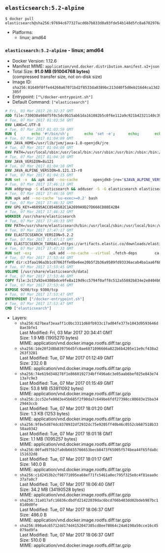 ## `elasticsearch:5.2-alpine`

```console
$ docker pull elasticsearch@sha256:97694c677327acd6b7b833d0a93fde54b148d5fc8a6702976a85f8a1876cda7e
```

-	Platforms:
	-	linux; amd64

### `elasticsearch:5.2-alpine` - linux; amd64

-	Docker Version: 1.12.6
-	Manifest MIME: `application/vnd.docker.distribution.manifest.v2+json`
-	Total Size: **91.0 MB (91004768 bytes)**  
	(compressed transfer size, not on-disk size)
-	Image ID: `sha256:81649f0ffe44260a67071bd2f8533da0389bc213d40f5d0eb216d4ca13d2385f`
-	Entrypoint: `["\/docker-entrypoint.sh"]`
-	Default Command: `["elasticsearch"]`

```dockerfile
# Fri, 03 Mar 2017 20:32:37 GMT
ADD file:730030a984f5f0c5dc9b15ab61da161082b5c0f6e112a9c921b42321140c3927 in / 
# Tue, 07 Mar 2017 01:03:58 GMT
ENV LANG=C.UTF-8
# Tue, 07 Mar 2017 01:03:59 GMT
RUN { 		echo '#!/bin/sh'; 		echo 'set -e'; 		echo; 		echo 'dirname "$(dirname "$(readlink -f "$(which javac || which java)")")"'; 	} > /usr/local/bin/docker-java-home 	&& chmod +x /usr/local/bin/docker-java-home
# Tue, 07 Mar 2017 01:04:09 GMT
ENV JAVA_HOME=/usr/lib/jvm/java-1.8-openjdk/jre
# Tue, 07 Mar 2017 01:04:09 GMT
ENV PATH=/usr/local/sbin:/usr/local/bin:/usr/sbin:/usr/bin:/sbin:/bin:/usr/lib/jvm/java-1.8-openjdk/jre/bin:/usr/lib/jvm/java-1.8-openjdk/bin
# Tue, 07 Mar 2017 01:04:10 GMT
ENV JAVA_VERSION=8u121
# Tue, 07 Mar 2017 01:04:10 GMT
ENV JAVA_ALPINE_VERSION=8.121.13-r0
# Tue, 07 Mar 2017 01:04:15 GMT
RUN set -x 	&& apk add --no-cache 		openjdk8-jre="$JAVA_ALPINE_VERSION" 	&& [ "$JAVA_HOME" = "$(docker-java-home)" ]
# Tue, 07 Mar 2017 17:46:13 GMT
RUN addgroup -S elasticsearch && adduser -S -G elasticsearch elasticsearch
# Tue, 07 Mar 2017 17:46:16 GMT
RUN apk add --no-cache 'su-exec>=0.2' bash
# Tue, 07 Mar 2017 17:46:32 GMT
ENV GPG_KEY=46095ACC8548582C1A2699A9D27D666CD88E42B4
# Tue, 07 Mar 2017 17:46:32 GMT
WORKDIR /usr/share/elasticsearch
# Tue, 07 Mar 2017 17:46:33 GMT
ENV PATH=/usr/share/elasticsearch/bin:/usr/local/sbin:/usr/local/bin:/usr/sbin:/usr/bin:/sbin:/bin:/usr/lib/jvm/java-1.8-openjdk/jre/bin:/usr/lib/jvm/java-1.8-openjdk/bin
# Tue, 07 Mar 2017 17:47:17 GMT
ENV ELASTICSEARCH_VERSION=5.2.2
# Tue, 07 Mar 2017 17:47:17 GMT
ENV ELASTICSEARCH_TARBALL=https://artifacts.elastic.co/downloads/elasticsearch/elasticsearch-5.2.2.tar.gz ELASTICSEARCH_TARBALL_ASC=https://artifacts.elastic.co/downloads/elasticsearch/elasticsearch-5.2.2.tar.gz.asc ELASTICSEARCH_TARBALL_SHA1=2b19e0e334db8880e352c392a52d464be3d8bc0b
# Tue, 07 Mar 2017 17:47:33 GMT
RUN set -ex; 		apk add --no-cache --virtual .fetch-deps 		ca-certificates 		gnupg 		openssl 		tar 	; 		wget -O elasticsearch.tar.gz "$ELASTICSEARCH_TARBALL"; 		if [ "$ELASTICSEARCH_TARBALL_SHA1" ]; then 		echo "$ELASTICSEARCH_TARBALL_SHA1 *elasticsearch.tar.gz" | sha1sum -c -; 	fi; 		if [ "$ELASTICSEARCH_TARBALL_ASC" ]; then 		wget -O elasticsearch.tar.gz.asc "$ELASTICSEARCH_TARBALL_ASC"; 		export GNUPGHOME="$(mktemp -d)"; 		gpg --keyserver ha.pool.sks-keyservers.net --recv-keys "$GPG_KEY"; 		gpg --batch --verify elasticsearch.tar.gz.asc elasticsearch.tar.gz; 		rm -r "$GNUPGHOME" elasticsearch.tar.gz.asc; 	fi; 		tar -xf elasticsearch.tar.gz --strip-components=1; 	rm elasticsearch.tar.gz; 		apk del .fetch-deps; 		mkdir -p ./plugins; 	for path in 		./data 		./logs 		./config 		./config/scripts 	; do 		mkdir -p "$path"; 		chown -R elasticsearch:elasticsearch "$path"; 	done; 		if [ "${ELASTICSEARCH_VERSION%%.*}" -gt 1 ]; then 		elasticsearch --version; 	else 		elasticsearch -v; 	fi
# Tue, 07 Mar 2017 17:53:44 GMT
COPY dir:c3faa196a3b1c87063ffe0be6ee20b5f2b36a9589fd93336acab4ba1aa6f6855 in ./config 
# Tue, 07 Mar 2017 17:53:45 GMT
VOLUME [/usr/share/elasticsearch/data]
# Tue, 07 Mar 2017 17:53:46 GMT
COPY file:2c17a92e4308bdce9fe8a119d9cc5794f0aff8c512a55882b834e2e8404b0112 in / 
# Tue, 07 Mar 2017 17:53:46 GMT
EXPOSE 9200/tcp 9300/tcp
# Tue, 07 Mar 2017 17:53:47 GMT
ENTRYPOINT ["/docker-entrypoint.sh"]
# Tue, 07 Mar 2017 17:53:47 GMT
CMD ["elasticsearch"]
```

-	Layers:
	-	`sha256:627beaf3eaaff1c0bc3311d60fb933c17ad04fe377e1043d9593646d8ae3bfe1`  
		Last Modified: Fri, 03 Mar 2017 20:34:41 GMT  
		Size: 1.9 MB (1905270 bytes)  
		MIME: application/vnd.docker.image.rootfs.diff.tar.gzip
	-	`sha256:1de20f2d8b839756d5fc0ae6871096666a822b6b4205e11e9cf438a2263f3281`  
		Last Modified: Tue, 07 Mar 2017 01:12:49 GMT  
		Size: 232.0 B  
		MIME: application/vnd.docker.image.rootfs.diff.tar.gzip
	-	`sha256:74e619d348278f1e8660192734bff496a6c3e05aab6bef025e843e7413a7c9e3`  
		Last Modified: Tue, 07 Mar 2017 01:15:49 GMT  
		Size: 53.8 MB (53811092 bytes)  
		MIME: application/vnd.docker.image.rootfs.diff.tar.gzip
	-	`sha256:2cc52efe90d3e45b685f2f90da7c649be6fdf27398cc80683e15ba3429d43ccb`  
		Last Modified: Tue, 07 Mar 2017 18:01:20 GMT  
		Size: 1.3 KB (1253 bytes)  
		MIME: application/vnd.docker.image.rootfs.diff.tar.gzip
	-	`sha256:9f8e5d874dc8370932df2932dc75e9205ff40b46c0552cb687518b3358aa9342`  
		Last Modified: Tue, 07 Mar 2017 18:01:18 GMT  
		Size: 1.1 MB (1095257 bytes)  
		MIME: application/vnd.docker.image.rootfs.diff.tar.gzip
	-	`sha256:00fad975b2fa0db6655766653becb8473f65005f574bea44f65fda8c151632d8`  
		Last Modified: Tue, 07 Mar 2017 18:01:17 GMT  
		Size: 140.0 B  
		MIME: application/vnd.docker.image.rootfs.diff.tar.gzip
	-	`sha256:c1d2453b2cf98771095ea68ef71fc5461a0ec795f325e8c4f81eaa9c37a7a0c7`  
		Last Modified: Tue, 07 Mar 2017 18:06:40 GMT  
		Size: 34.2 MB (34190528 bytes)  
		MIME: application/vnd.docker.image.rootfs.diff.tar.gzip
	-	`sha256:31a017afc16836cdbdfd21422039dac6bcd766b403dd02bdeb987bc181d0d0fe`  
		Last Modified: Tue, 07 Mar 2017 18:06:37 GMT  
		Size: 486.0 B  
		MIME: application/vnd.docker.image.rootfs.diff.tar.gzip
	-	`sha256:890a4c65712dd174d4152047385cd8ee78064c24a6190a50cce16c45079ad9fa`  
		Last Modified: Tue, 07 Mar 2017 18:06:37 GMT  
		Size: 510.0 B  
		MIME: application/vnd.docker.image.rootfs.diff.tar.gzip
